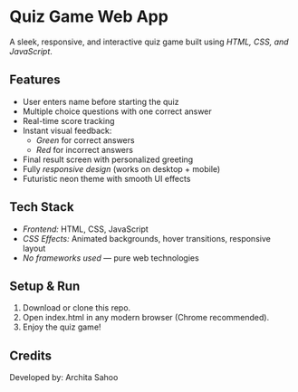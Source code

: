 # Quiz Game Web App

A sleek, responsive, and interactive quiz game built using *HTML, CSS, and JavaScript*.

## Features

- User enters name before starting the quiz
- Multiple choice questions with one correct answer
- Real-time score tracking
- Instant visual feedback:
  - *Green* for correct answers
  - *Red* for incorrect answers
- Final result screen with personalized greeting
- Fully *responsive design* (works on desktop + mobile)
- Futuristic neon theme with smooth UI effects

## Tech Stack

- *Frontend:* HTML, CSS, JavaScript
- *CSS Effects:* Animated backgrounds, hover transitions, responsive layout
- *No frameworks used* — pure web technologies

## Setup & Run

1. Download or clone this repo.
2. Open index.html in any modern browser (Chrome recommended).
3. Enjoy the quiz game!

## Credits

Developed by: Archita Sahoo
